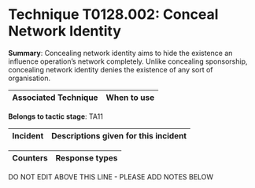 # Technique T0128.002: Conceal Network Identity

**Summary**: Concealing network identity aims to hide the existence an influence operation’s network completely. Unlike concealing sponsorship, concealing network identity denies the existence of any sort of organisation.


| Associated Technique | When to use |
| --------- | ------------------------- |


**Belongs to tactic stage**: TA11


| Incident | Descriptions given for this incident |
| -------- | -------------------- |



| Counters | Response types |
| -------- | -------------- |


DO NOT EDIT ABOVE THIS LINE - PLEASE ADD NOTES BELOW